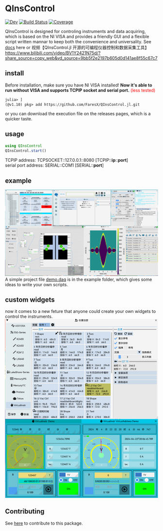 # QInsControl

<!-- [![Stable](https://img.shields.io/badge/docs-stable-blue.svg)](https://FaresX.github.io/QInsControl.jl/stable/) -->
[![Dev](https://img.shields.io/badge/docs-dev-blue.svg)](https://FaresX.github.io/QInsControl.jl/dev/)
[![Build Status](https://github.com/FaresX/QInsControl.jl/actions/workflows/CI.yml/badge.svg?branch=master)](https://github.com/FaresX/QInsControl.jl/actions/workflows/CI.yml?query=branch%3Amaster)
[![Coverage](https://codecov.io/gh/FaresX/QInsControl.jl/branch/master/graph/badge.svg)](https://codecov.io/gh/FaresX/QInsControl.jl)

QInsControl is designed for controling instruments and data acquiring, which is based on the NI VISA and provides a 
friendly GUI and a flexible script written mannar to keep both the convenience and universality. 
See [docs](https://FaresX.github.io/QInsControl.jl/dev/) here or 视频【QInsControl.jl 开源的可编程仪器控制和数据采集工具】 https://www.bilibili.com/video/BV1Y2421N75d/?share_source=copy_web&vd_source=9bb5f2e2197b605d0d141ae8f55c67c7

## install
Before installation, make sure you have NI VISA installed! **Now it's able to run without VISA and supports TCPIP socket and serial port.** <font color='red'> (less tested) </font>
```
julia> ]
(@v1.10) pkg> add https://github.com/FaresX/QInsControl.jl.git
```
or you can download the execution file on the releases pages, which is a quicker taste.

## usage
```julia
using QInsControl
QInsControl.start()
```
TCPIP address: TCPSOCKET::127.0.0.1::8080 [TCPIP::**ip**::**port**]  
serial port address: SERIAL::COM1 [SERIAL::**port**]

## example
![image](example/demo.png)
A simple project file [demo.daq](example) is in the example folder, which gives some ideas to write your own scripts.
## custom widgets
now it comes to a new feture that anyone could create your own widgets to control the instruments.
![image](example/test%20widget.png)

<!-- ## <font color=#FF0000>**Note**</font>
At present, the GUI may get crashed thanks to some bugs that do not interrupt the running DAQ program. When encountered, 
one could run
```julia
QInsControl.UI(true)
```
to restart the GUI and give feedback on github Issues. -->

## Contributing
See [here](https://github.com/FaresX/QInsControlAssets) to contribute to this package.

